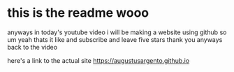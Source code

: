 # this is the readme wooo
anyways in today's youtube video i will be making a website using github so um yeah thats it like and subscribe and leave five stars thank you anyways back to the video

here's a link to the actual site
https://augustusargento.github.io
